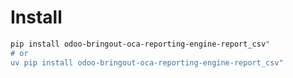# Install

```bash
pip install odoo-bringout-oca-reporting-engine-report_csv"
# or
uv pip install odoo-bringout-oca-reporting-engine-report_csv"
```

